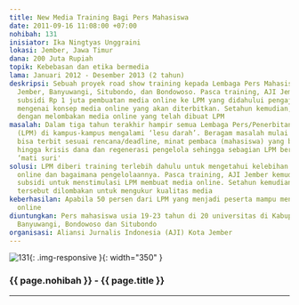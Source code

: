 ```yaml
---
title: New Media Training Bagi Pers Mahasiswa
date: 2011-09-16 11:08:00 +07:00
nohibah: 131
inisiator: Ika Ningtyas Unggraini
lokasi: Jember, Jawa Timur
dana: 200 Juta Rupiah
topik: Kebebasan dan etika bermedia
lama: Januari 2012 - Desember 2013 (2 tahun)
deskripsi: Sebuah proyek road show training kepada Lembaga Pers Mahasiswa (LPM) di
  Jember, Banyuwangi, Situbondo, dan Bondowoso. Pasca training, AJI Jember memberi
  subsidi Rp 1 juta pembuatan media online ke LPM yang didahului pengajuan proposal
  mengenai konsep media online yang akan diterbitkan. Setahun kemudian, ditindaklanjuti
  dengan melombakan media online yang telah dibuat LPM
masalah: Dalam tiga tahun terakhir hampir semua Lembaga Pers/Penerbitan mahasiswa
  (LPM) di kampus-kampus mengalami ‘lesu darah’. Beragam masalah mulai dari tidak
  bisa terbit sesuai rencana/deadline, minat pembaca (mahasiswa) yang berkurang drastis,
  hingga krisis dana dan regenerasi pengelola sehingga sebagian LPM berada dalam kondisi
  ‘mati suri'
solusi: LPM diberi training terlebih dahulu untuk mengetahui kelebihan dari media
  online dan bagaimana pengelolaannya. Pasca training, AJI Jember kemudian memberi
  subsidi untuk menstimulasi LPM membuat media online. Setahun kemudian, karya LPM
  tersebut dilombakan untuk mengukur kualitas media
keberhasilan: Apabila 50 persen dari LPM yang menjadi peserta mampu mengelola media
  online
diuntungkan: Pers mahasiswa usia 19-23 tahun di 20 universitas di Kabupaten Jember,
  Banyuwangi, Bondowoso dan Situbondo
organisasi: Aliansi Jurnalis Indonesia (AJI) Kota Jember
---
```


![131](/static/img/hibahcmb/131.png){: .img-responsive }{: width="350" }

### {{ page.nohibah }} - {{ page.title }}

---
